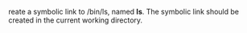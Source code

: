 reate a symbolic link to /bin/ls, named __ls__. The symbolic link should be created in the current working directory. 
